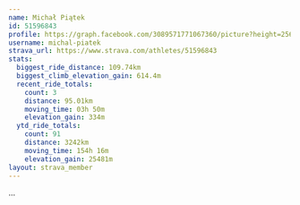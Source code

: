 ```yaml
---
name: Michał Piątek
id: 51596843
profile: https://graph.facebook.com/3089571771067360/picture?height=256&width=256
username: michal-piatek
strava_url: https://www.strava.com/athletes/51596843
stats:
  biggest_ride_distance: 109.74km
  biggest_climb_elevation_gain: 614.4m
  recent_ride_totals:
    count: 3
    distance: 95.01km
    moving_time: 03h 50m
    elevation_gain: 334m
  ytd_ride_totals:
    count: 91
    distance: 3242km
    moving_time: 154h 16m
    elevation_gain: 25481m
layout: strava_member
--- 
```

...
